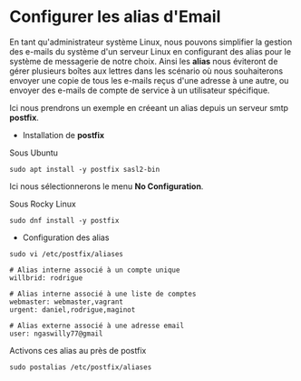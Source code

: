 # Configurer les alias d'Email

En tant qu'administrateur système Linux, nous pouvons simplifier la gestion des e-mails du système d'un serveur Linux en configurant des alias pour le système de messagerie de notre choix. Ainsi les **alias** nous éviteront de gérer plusieurs boîtes aux lettres dans les scénario où nous souhaiterons envoyer une copie de tous les e-mails reçus d'une adresse à une autre, ou envoyer des e-mails de compte de service à un utilisateur spécifique.

Ici nous prendrons un exemple en créeant un alias depuis un serveur smtp **postfix**.

- Installation de **postfix**

Sous Ubuntu

```
sudo apt install -y postfix sasl2-bin
```

Ici nous sélectionnerons le menu **No Configuration**.

Sous Rocky Linux

```
sudo dnf install -y postfix
```

- Configuration des alias

```
sudo vi /etc/postfix/aliases
```

```
# Alias interne associé à un compte unique
willbrid: rodrigue

# Alias interne associé à une liste de comptes
webmaster: webmaster,vagrant
urgent: daniel,rodrigue,maginot

# Alias externe associé à une adresse email
user: ngaswilly77@gmail
```

Activons ces alias au près de postfix

```
sudo postalias /etc/postfix/aliases
```